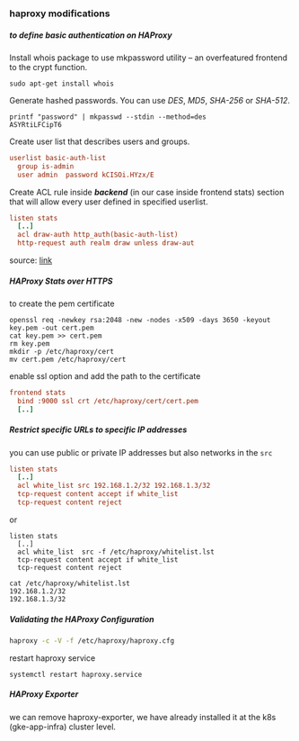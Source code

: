 ### haproxy modifications

##### to define basic authentication on HAProxy

Install whois package to use mkpassword utility – an overfeatured frontend to the crypt function.

```shell
sudo apt-get install whois
```

Generate hashed passwords. You can use *DES*, *MD5*, *SHA-256* or *SHA-512*.

```shell
printf "password" | mkpasswd --stdin --method=des
ASYRtiLFCipT6
```

Create user list that describes users and groups.

```cfg
userlist basic-auth-list
  group is-admin                                                                               
  user admin  password kCISOi.HYzx/E                                          groups is-admin
```

Create ACL rule inside ***backend*** (in our case inside frontend stats) section that will allow every user defined in specified userlist.

```cfg
listen stats
  [..]
  acl draw-auth http_auth(basic-auth-list)
  http-request auth realm draw unless draw-aut
```

source: [link](https://sleeplessbeastie.eu/2018/03/08/how-to-define-basic-authentication-on-haproxy/)



##### HAProxy Stats over HTTPS

to create the pem certificate

```shell
openssl req -newkey rsa:2048 -new -nodes -x509 -days 3650 -keyout key.pem -out cert.pem
cat key.pem >> cert.pem
rm key.pem
mkdir -p /etc/haproxy/cert
mv cert.pem /etc/haproxy/cert
```

enable ssl option and add the path to the certificate

```cfg
frontend stats
  bind :9000 ssl crt /etc/haproxy/cert/cert.pem
  [..]
```



##### Restrict specific URLs to specific IP addresses

you can use public or private IP addresses but also networks in the `src`

```cfg
listen stats
  [..]
  acl white_list src 192.168.1.2/32 192.168.1.3/32
  tcp-request content accept if white_list
  tcp-request content reject
```

or

```
listen stats
  [..]
  acl white_list  src -f /etc/haproxy/whitelist.lst
  tcp-request content accept if white_list
  tcp-request content reject
```

```
cat /etc/haproxy/whitelist.lst
192.168.1.2/32
192.168.1.3/32
```



##### Validating the HAProxy Configuration

```bash
haproxy -c -V -f /etc/haproxy/haproxy.cfg
```



restart haproxy service

```shell
systemctl restart haproxy.service
```



##### HAProxy Exporter

we can remove haproxy-exporter, we have already installed it at the k8s (gke-app-infra) cluster level.
